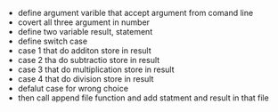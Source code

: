 - define argument varible that accept argument from comand line
- covert all three argument in number
- define two variable result, statement
- define switch case 
- case 1 that do additon store in result 
- case 2 tha do subtractio store in result
- case 3 that do multiplication store in result
- case 4 that do division store in result
- defalut case for wrong choice
- then call append file function and add statment and result in that file